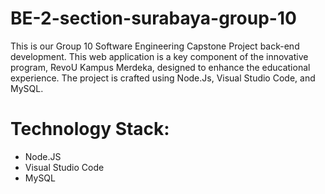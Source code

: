 # BE-2-section-surabaya-group-10
This is our Group 10 Software Engineering Capstone Project back-end development. This web application is a key component of the innovative program, RevoU Kampus Merdeka, designed to enhance the educational experience. The project is crafted using Node.Js, Visual Studio Code, and MySQL.

# Technology Stack:
* Node.JS
* Visual Studio Code
* MySQL
